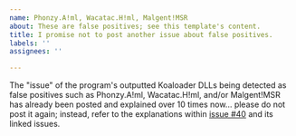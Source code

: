```yaml
---
name: Phonzy.A!ml, Wacatac.H!ml, Malgent!MSR
about: These are false positives; see this template's content.
title: I promise not to post another issue about false positives.
labels: ''
assignees: ''

---
```


The "issue" of the program's outputted Koaloader DLLs being detected as false positives such as Phonzy.A!ml, Wacatac.H!ml, and/or Malgent!MSR has already been posted and explained over 10 times now... please do not post it again; instead, refer to the explanations within [issue #40](https://github.com/pointfeev/CreamInstaller/issues/40) and its linked issues.
